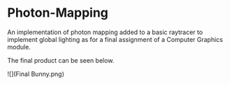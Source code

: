 # Photon-Mapping
An implementation of photon mapping added to a basic raytracer to implement global lighting as for a final assignment of a Computer Graphics module.

The final product can be seen below. 


![](Final Bunny.png)

